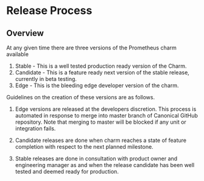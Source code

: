 # Release Process

## Overview

At any given time there are three versions of the Prometheus charm
available

1. Stable - This is a well tested production ready version of the
   Charm.
2. Candidate - This is a feature ready next version of the stable
   release, currently in beta testing.
3. Edge - This is the bleeding edge developer version of the charm.

Guidelines on the creation of these versions are as follows.

1. Edge versions are released at the developers discretion. This
   process is automated in response to merge into master branch of
   Canonical GitHub repository. Note that merging to master will be
   blocked if any unit or integration fails.

2. Candidate releases are done when charm reaches a state of feature
   completion with respect to the next planned milestone.

3. Stable releases are done in consultation with product owner and
   engineering manager as and when the release candidate has been well
   tested and deemed ready for production.
